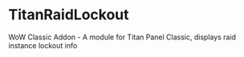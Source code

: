 # TitanRaidLockout
WoW Classic Addon - A module for Titan Panel Classic, displays raid instance lockout info
